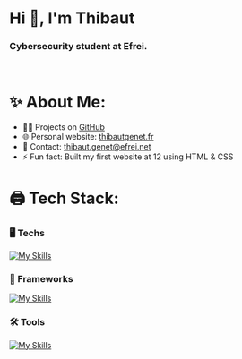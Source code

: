 <h1>Hi 👋, I'm Thibaut</h1>  
<h3>Cybersecurity student at Efrei.</h3>  
<br>  

# ✨ About Me:  
- 👨‍💻 Projects on [GitHub](https://github.com/thibautgnt)  
- 🌐 Personal website: [thibautgenet.fr](https://thibautgenet.fr)  
- 📧 Contact: thibaut.genet@efrei.net  
- ⚡ Fun fact: Built my first website at 12 using HTML & CSS  

# 🖨️ Tech Stack:

### 🖥️ Techs  
[![My Skills](https://skillicons.dev/icons?i=js,ts,html,css,python,php,c,cpp,mysql,postgres,java,markdown)]()  

### 🚀 Frameworks  
[![My Skills](https://skillicons.dev/icons?i=react,angular,vue,nodejs,tailwind,bootstrap)]()  

### 🛠️ Tools  
[![My Skills](https://skillicons.dev/icons?i=docker,git,github,linux,nginx,npm,figma,ps,ai,notion,vscode,webstorm,raspberrypi)]()  

